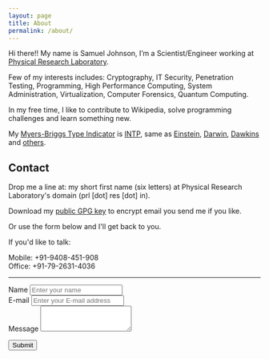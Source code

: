 ```yaml
---
layout: page
title: About
permalink: /about/
---
```



Hi there!! My name is Samuel Johnson, I’m a Scientist/Engineer working at [Physical Research Laboratory](http://www.isro.gov.in/about-isro/physical-research-laboratory-prl).

Few of my interests includes: Cryptography, IT Security, Penetration Testing, Programming, High Performance Computing, System Administration, Virtualization, Computer Forensics, Quantum Computing.

In my free time, I like to contribute to Wikipedia, solve programming challenges and learn something new.

My [Myers-Briggs Type Indicator](https://en.wikipedia.org/wiki/Myers-Briggs_Type_Indicator) is [INTP](http://www.personalitypage.com/INTP.html), same as [Einstein](https://en.wikipedia.org/wiki/Albert_Einstein), [Darwin](https://en.wikipedia.org/wiki/Charles_Darwin), [Dawkins](https://en.wikipedia.org/wiki/Richard_Dawkins) and [others](http://www.celebritytypes.com/intp.php).

## Contact

Drop me a line at: my short first name (six letters) at Physical Research Laboratory's domain (prl [dot] res [dot] in).

Download my [public GPG key](/assets/txt/PRL_Public.asc) to encrypt email you send me if you like.

Or use the form below and I'll get back to you.

If you'd like to talk:

Mobile: +91-9408-451-908<br>
Office: +91-79-2631-4036<br>

----
<!--<hr style="border-color:black;">-->

  <form method="POST" action="http://formspree.io/esamueljohnson@gmail.com">
   <div class="form-group">
   <label for="exampleInputName">Name</label>
   <input name="name" type="name" class="form-control" id="exampleInputName" placeholder="Enter your name">
   </div>
    
   <div class="form-group">
   <label for="exampleInputEmail1">E-mail</label>
   <input name="_replyto" type="email" class="form-control" id="exampleInputEmail1" placeholder="Enter your E-mail address">
   </div>
    
   <div class="form-group">
   <label for="exampleTextArea">Message</label>
   <textarea name="message" class="form-control" rows="3"></textarea>    
   </div>
      
   <button type="submit" class="btn btn-primary">Submit</button>

